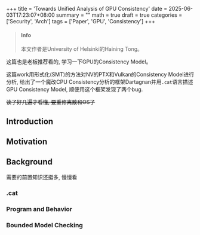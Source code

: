 +++
title = 'Towards Unified Analysis of GPU Consistency'
date = 2025-06-03T17:23:07+08:00
summary = ""
math = true
draft = true
categories = ['Security', 'Arch']
tags = ['Paper', 'GPU', 'Consistency']
+++

> #### Info
>
> 本文作者是University of Helsinki的Haining Tong。

这篇也是老板推荐看的, 学习一下GPU的Consistency Model。

这篇work用形式化(SMT)的方法对NV的PTX和Vulkan的Consistency Model进行分析, 
给出了一个魔改CPU Consistency分析的框架Dartagnan并用`.cat`语言描述GPU Consistency Model,
顺便用这个框架发现了两个bug.

~~读了好几遍才看懂, 要重修离散和OS了~~

## Introduction



## Motivation



## Background

需要的前置知识还挺多, 慢慢看

### .cat



### Program and Behavior



### Bounded Model Checking



